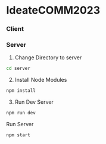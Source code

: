 # IdeateCOMM2023

### Client

### Server

1. Change Directory to server

```bash
cd server
```

2. Install Node Modules

```bash
npm install
```

3. Run Dev Server

```bash
npm run dev
```

Run Server

```bash
npm start
```
